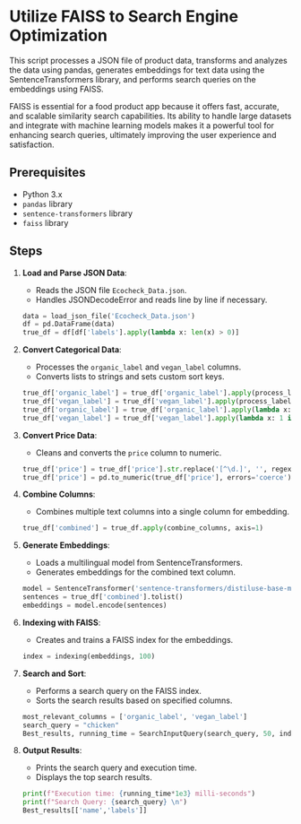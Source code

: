 # Utilize FAISS to Search Engine Optimization

This script processes a JSON file of product data, transforms and analyzes the data using pandas, generates embeddings for text data using the SentenceTransformers library, and performs search queries on the embeddings using FAISS.

FAISS is essential for a food product app because it offers fast, accurate, and scalable similarity search capabilities. Its ability to handle large datasets and integrate with machine learning models makes it a powerful tool for enhancing search queries, ultimately improving the user experience and satisfaction.

## Prerequisites
- Python 3.x
- `pandas` library
- `sentence-transformers` library
- `faiss` library

## Steps

1. **Load and Parse JSON Data**:
   - Reads the JSON file `Ecocheck_Data.json`.
   - Handles JSONDecodeError and reads line by line if necessary.
   ```python
   data = load_json_file('Ecocheck_Data.json')
   df = pd.DataFrame(data)
   true_df = df[df['labels'].apply(lambda x: len(x) > 0)]
   ```

2. **Convert Categorical Data**:
   - Processes the `organic_label` and `vegan_label` columns.
   - Converts lists to strings and sets custom sort keys.
   ```python
   true_df['organic_label'] = true_df['organic_label'].apply(process_labels)
   true_df['vegan_label'] = true_df['vegan_label'].apply(process_labels)
   true_df['organic_label'] = true_df['organic_label'].apply(lambda x: 1 if 'Bio' in x else 0)
   true_df['vegan_label'] = true_df['vegan_label'].apply(lambda x: 1 if 'Vegan' in x else 0)
   ```

3. **Convert Price Data**:
   - Cleans and converts the `price` column to numeric.
   ```python
   true_df['price'] = true_df['price'].str.replace('[^\d.]', '', regex=True)
   true_df['price'] = pd.to_numeric(true_df['price'], errors='coerce')
   ```

4. **Combine Columns**:
   - Combines multiple text columns into a single column for embedding.
   ```python
   true_df['combined'] = true_df.apply(combine_columns, axis=1)
   ```

5. **Generate Embeddings**:
   - Loads a multilingual model from SentenceTransformers.
   - Generates embeddings for the combined text column.
   ```python
   model = SentenceTransformer('sentence-transformers/distiluse-base-multilingual-cased-v1')
   sentences = true_df['combined'].tolist()
   embeddings = model.encode(sentences)
   ```

6. **Indexing with FAISS**:
   - Creates and trains a FAISS index for the embeddings.
   ```python
   index = indexing(embeddings, 100)
   ```

7. **Search and Sort**:
   - Performs a search query on the FAISS index.
   - Sorts the search results based on specified columns.
   ```python
   most_relevant_columns = ['organic_label', 'vegan_label']
   search_query = "chicken"
   Best_results, running_time = SearchInputQuery(search_query, 50, index, 5, most_relevant_columns)
   ```

8. **Output Results**:
   - Prints the search query and execution time.
   - Displays the top search results.
   ```python
   print(f"Execution time: {running_time*1e3} milli-seconds")
   print(f"Search Query: {search_query} \n")
   Best_results[['name','labels']]
   ```
